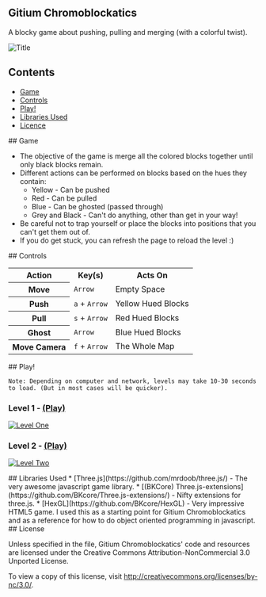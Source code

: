 ## Gitium Chromoblockatics

A blocky game about pushing, pulling and merging (with a colorful twist).

![Title](https://raw.github.com/rozifus/game-off-2012/init/img/title.png)

## Contents

- [Game](#game)
- [Controls](#controls)
- [Play!](#play)
- [Libraries Used](#libraries)
- [Licence](#licence)

<a name="game" />
## Game

- The objective of the game is merge all the colored blocks together until only black blocks remain. 
- Different actions can be performed on blocks based on the hues they contain:
  - Yellow - Can be pushed
  - Red - Can be pulled
  - Blue - Can be ghosted (passed through)
  - Grey and Black - Can't do anything, other than get in your way!
- Be careful not to trap yourself or place the blocks into positions that you can't get them out of.
- If you do get stuck, you can refresh the page to reload the level :)


<a name="controls" />
## Controls

<table>
  <tr>
    <th>Action</th>
    <th>Key(s)</th>
    <th>Acts On</th>
  </tr>
  <tr>
    <th>Move</th>
    <td><code>Arrow</code></td>
    <td>Empty Space</td>
  </tr>
  <tr>
    <th>Push</th>
    <td><code>a</code> + <code>Arrow</code></td>
    <td>Yellow Hued Blocks</td>
  </tr>
  <tr>
    <th>Pull</th>
    <td><code>s</code> + <code>Arrow</code></td>
    <td>Red Hued Blocks</td>
  </tr>
  <tr>
    <th>Ghost</th>
    <td><code>Arrow</code></td>
    <td>Blue Hued Blocks</td>
  </tr>
  <tr>
    <th>Move Camera</th>
    <td><code>f</code> + <code>Arrow</code></td>
    <td>The Whole Map</td>
  </tr>
</table>

<a name="play" />
## Play!

```Note: Depending on computer and network, levels may take 10-30 seconds to load. (But in most cases will be quicker).```

### Level 1 - [(Play)](http://htmlpreview.github.com/?https://github.com/rozifus/game-off-2012/blob/init/one.html)

<a href="http://htmlpreview.github.com/?https://github.com/rozifus/game-off-2012/blob/init/one.html">![Level One](https://raw.github.com/rozifus/game-off-2012/init/img/one.png)</a>

### Level 2 - [(Play)](http://htmlpreview.github.com/?https://github.com/rozifus/game-off-2012/blob/init/two.html)

<a href="http://htmlpreview.github.com/?https://github.com/rozifus/game-off-2012/blob/init/two.html">![Level Two](https://raw.github.com/rozifus/game-off-2012/init/img/two.png)</a>

<a name="libraries" />
## Libraries Used
* [Three.js](https://github.com/mrdoob/three.js/) - The very awesome javascript game library.
* [(BKCore) Three.js-extensions](https://github.com/BKcore/Three.js-extensions/) - Nifty extensions for three.js.
* [HexGL](https://github.com/BKcore/HexGL) - Very impressive HTML5 game. I used this as a starting point for Gitium Chromoblockatics and as a reference for how to do object oriented programming in javascript.

<a name="licence" />
## License

Unless specified in the file, Gitium Chromoblockatics' code and resources are licensed under the Creative Commons Attribution-NonCommercial 3.0 Unported License.

To view a copy of this license, visit http://creativecommons.org/licenses/by-nc/3.0/.
